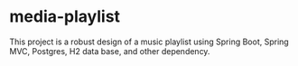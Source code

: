 # media-playlist
This project is a robust design of a music playlist using Spring Boot, Spring MVC, Postgres, H2 data base, and other dependency. 
